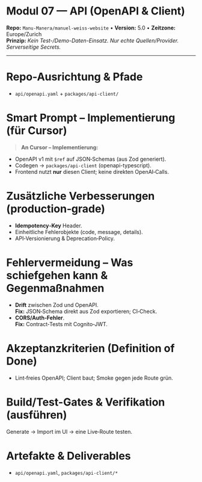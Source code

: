 # Modul 07 — API (OpenAPI & Client)
**Repo:** `Manu-Manera/manuel-weiss-website` • **Version:** 5.0 • **Zeitzone:** Europe/Zurich  
**Prinzip:** *Kein Test-/Demo-Daten-Einsatz. Nur echte Quellen/Provider. Serverseitige Secrets.*

---
# Repo-Ausrichtung & Pfade
- `api/openapi.yaml` + `packages/api-client/`

# Smart Prompt – Implementierung (für Cursor)
> **An Cursor – Implementierung:**  
- OpenAPI v1 mit `$ref` auf JSON‑Schemas (aus Zod generiert).  
- Codegen → `packages/api-client` (openapi-typescript).  
- Frontend nutzt **nur** diesen Client; keine direkten OpenAI‑Calls.

# Zusätzliche Verbesserungen (production‑grade)
- **Idempotency‑Key** Header.  
- Einheitliche Fehlerobjekte (code, message, details).  
- API‑Versionierung & Deprecation‑Policy.

# Fehlervermeidung – Was schiefgehen kann & Gegenmaßnahmen
- **Drift** zwischen Zod und OpenAPI.  
  **Fix:** JSON‑Schema direkt aus Zod exportieren; CI‑Check.  
- **CORS/Auth‑Fehler**.  
  **Fix:** Contract‑Tests mit Cognito‑JWT.

# Akzeptanzkriterien (Definition of Done)
- Lint‑freies OpenAPI; Client baut; Smoke gegen jede Route grün.

# Build/Test-Gates & Verifikation (ausführen)
Generate → Import im UI → eine Live‑Route testen.

# Artefakte & Deliverables
- `api/openapi.yaml`, `packages/api-client/*`

